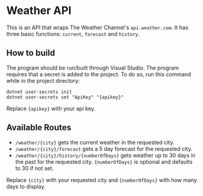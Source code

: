 # Weather API

This is an API that wraps The Weather Channel's `api.weather.com`. It has three basic functions: `current`, `forecast` and `history`.

## How to build

The program should be run/built through Visual Studio. The program requires that a secret is added to the project. To do so, run this command while in the project directory:
```
dotnet user-secrets init
dotnet user-secrets set "ApiKey" "{apikey}"
```

Replace `{apikey}` with your api key.

## Available Routes
- `/weather/{city}` gets the current weather in the requested city.
- `/weather/{city}/forecast` gets a 5 day forecast for the requested city.
- `/weather/{city}/history/{numberOfDays}` gets weather up to 30 days in the past for the requested city. `{numberOfDays}` is optional and defaults to 30 if not set.

Replace `{city}` with your requested city and `{numberOfDays}` with how many days to display.
